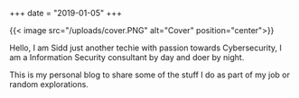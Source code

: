 +++
date = "2019-01-05"
+++

{{< image src="/uploads/cover.PNG" alt="Cover" position="center">}}

Hello, I am Sidd just another techie with passion towards Cybersecurity, I am a Information Security consultant by day and doer by night. 

This is my personal blog to share some of the stuff I do as part of my job or random explorations.